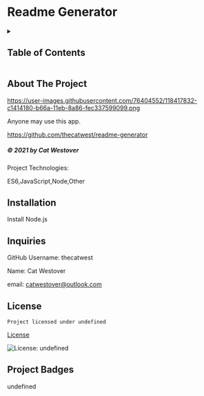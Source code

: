 # Readme Generator


<!-- Project Table of Contents -->
<details>
  <h2 class="display-inline-block">Description</h2>
  This app generates a professional README.md file for projects.

  <summary>
  <h2 class="display-inline-block">Table of Contents</h2>
  </summary>
  <ul>
    <li><a href="#about-project">About The Project</a></li>
    <li><a href="#projectInstall">Installation</a></li>
    <li><a href="#links">Project Links</a></li>
    <li><a href="#inquiries">Inquiries</a></li>
  </ul>
</details>

<!-- About Project Section -->
## About The Project

https://user-images.githubusercontent.com/76404552/118417832-c1414180-b66a-11eb-8a86-fec337599099.png

Anyone may use this app.

https://github.com/thecatwest/readme-generator

<h5 class="text-dark">
&copy; 2021 by Cat Westover
</h5>

Project Technologies:

ES6,JavaScript,Node,Other

<!-- Installation -->
## Installation

Install Node.js

<!-- Inquiries -->
## Inquiries

GitHub Username: thecatwest

Name: Cat Westover

email: catwestover@outlook.com

## License
    Project licensed under undefined

[License](#license) 

![License: undefined](https://img.shields.io/badge/License-undefined-yellow.svg)

<!-- Project Badges -->
## Project Badges

undefined
